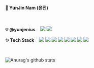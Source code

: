 <h4>🐥 YunJin Nam (윤진)</h4>
<br>

<p>
<b>💡 @yunjenius</b>
&nbsp;&nbsp;
<a href="mailto:whyj97@naver.com"><img src="https://img.shields.io/badge/Gmail-d14836?style=flat&logo=Gmail&logoColor=white&link=whyj97@naver.com"/></a>
<!--<a href=""><img src="https://img.shields.io/badge/TechBlog-03C75A?style=flat&logo=Bloglovin&logoColor=white&link="/></a>-->
<a href="https://hits.seeyoufarm.com"><img src="https://hits.seeyoufarm.com/api/count/incr/badge.svg?url=https%3A%2F%2Fgithub.com%2Fyunjenius&count_bg=%23F08080&title_bg=%23555555&icon=github.svg&icon_color=%23E7E7E7&title=HITS&edge_flat=false"/></a>
<!--#[![Hits](https://hits.seeyoufarm.com/api/count/incr/badge.svg?url=https%3A%2F%2Fgithub.com%2Fyunjenius&count_bg=%23F08080&title_bg=%23555555&icon=github.svg&icon_color=%23E7E7E7&title=HITS&edge_flat=false)](https://hits.seeyoufarm.com)-->
</p>

<p>
<b>✨ Tech Stack</b>
&nbsp;&nbsp;
<img src="https://img.shields.io/badge/Java-007396?style=flat&logo=Java&logoColor=white"/></a>
<img src="https://img.shields.io/badge/C++-00599C?style=flat&logo=C%2B%2B&logoColor=white"/></a>
<img src="https://img.shields.io/badge/python-3776AB?style=flat&logo=Python&logoColor=white"/></a>
<img src="https://img.shields.io/badge/JS-F7DF1E?style=flat&logo=JavaScript&logoColor=white"/></a>
<img src="https://img.shields.io/badge/HTML-E34F26?style=flat&logo=HTML5&logoColor=white"/></a>
<img src="https://img.shields.io/badge/CSS-1572B6?style=flat&logo=CSS3&logoColor=white"/></a>
<img src="https://img.shields.io/badge/ORACLE-F80000?style=flat&logo=Oracle&logoColor=white"/></a>
<img src="https://img.shields.io/badge/spring-6DB33F?style=flat&logo=Spring&logoColor=white"/></a>
</p>

<br>


<!--<a href="https://github.com/anuraghazra/github-readme-stats">
    <img align="center" src="https://github-readme-stats.vercel.app/api?username=yunjenius&show_icons=true&count_private=true" />
</a>-->
![Anurag's github stats](https://github-readme-stats.vercel.app/api?username=yunjenius&count_private=true&show_icons=true)
